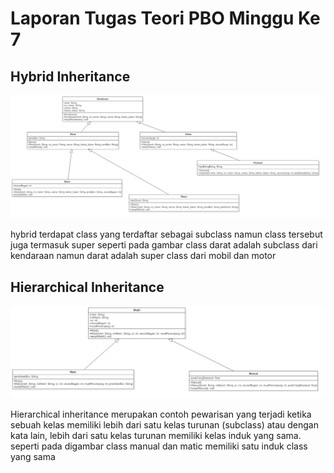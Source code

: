 # Laporan Tugas Teori PBO Minggu Ke 7

## Hybrid Inheritance

<img src="img/hybridinheritance.png">
<p> hybrid terdapat class yang terdaftar sebagai subclass namun class tersebut juga termasuk super seperti pada gambar class darat adalah subclass dari kendaraan namun darat adalah super class dari mobil dan motor</p>

## Hierarchical Inheritance

<img src="img/hierarchicalinheritance.png">
<p>Hierarchical inheritance merupakan contoh pewarisan yang terjadi ketika sebuah kelas memiliki
lebih dari satu kelas turunan (subclass) atau dengan kata lain, lebih dari satu kelas turunan
memiliki kelas induk yang sama. seperti pada digambar class manual dan matic memiliki satu induk class yang sama</p>